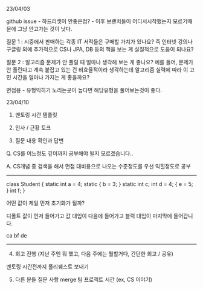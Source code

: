 23/04/03

github issue - 하드리셋이 안좋은점? - 이후 브랜치들이 어디서시작했는지 모르기때문에 그냥 안고가는 것이 낫다.

질문 1 : 시중에서 판매하는 각종 IT 서적들은 구매할 가치가 있나요? 즉 인터넷 강의나 구글링 외에 추가적으로 CS나 JPA, DB 등의 책을 보는 게 실질적으로 도움이 되나요?

질문 2 : 알고리즘 문제가 안 풀릴 때 얼마나 생각해 보는 게 좋나요? 예를 들어, 문제가 안 풀린다고 계속 붙잡고 있는 건 비효율적이라 생각하는데 알고리즘 실력에 따라 이 고민 시간을 얼마나 가지는 게 좋을까요?

면접용 - 유형익히기
노리는곳이 높다면 해당유형을 풀어보는것이 좋다.



23/04/10

1. 멘토링 시간 템플릿

2. 인사 / 근황 토크

3. 질문 내용 확인과 답변

Q. CS를 어느정도 깊이까지 공부해야 될지 모르겠습니다..

A. CS개념 중 검색을 해서 면접 대비용으로 나오는 수준정도를 우선 익힐정도로 공부



----
class Student {
  static int a = 4;
  static {
     b = 3;
  }
  static int c;
  int d = 4;
  {
    e = 5;
  }
  int f;
}

어떤 값이 제일 먼저 초기화가 될까?

디폴트 값이 먼저 들어가고
값 대입이 다음에 들어가고
블럭 대입이 마지막에 들어갑니다.

ca bf de


----

4. 회고 진행 (지난 주엔 뭐 했고, 다음 주에는 뭘할거다, 간단한 회고 / 공유)

멘토링 시간전까지 풀리퀘스트 보내기

5. 다른 분들 질문 사항
merge
팀 프로젝트 시간 (ex, CS 이야기)

